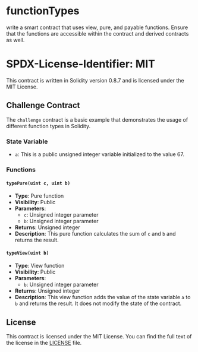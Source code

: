 # functionTypes
write a smart contract that uses view, pure, and payable functions. Ensure that the functions are accessible within the contract and derived contracts as well.
# SPDX-License-Identifier: MIT

This contract is written in Solidity version 0.8.7 and is licensed under the MIT License.

## Challenge Contract

The `challenge` contract is a basic example that demonstrates the usage of different function types in Solidity.

### State Variable

- `a`: This is a public unsigned integer variable initialized to the value 67.

### Functions

#### `typePure(uint c, uint b)`

- **Type**: Pure function
- **Visibility**: Public
- **Parameters**:
  - `c`: Unsigned integer parameter
  - `b`: Unsigned integer parameter
- **Returns**: Unsigned integer
- **Description**: This pure function calculates the sum of `c` and `b` and returns the result.

#### `typeView(uint b)`

- **Type**: View function
- **Visibility**: Public
- **Parameters**:
  - `b`: Unsigned integer parameter
- **Returns**: Unsigned integer
- **Description**: This view function adds the value of the state variable `a` to `b` and returns the result. It does not modify the state of the contract.

## License

This contract is licensed under the MIT License. You can find the full text of the license in the [LICENSE](LICENSE) file.
